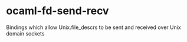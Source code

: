 ocaml-fd-send-recv
==================

Bindings which allow Unix.file_descrs to be sent and received over Unix domain sockets